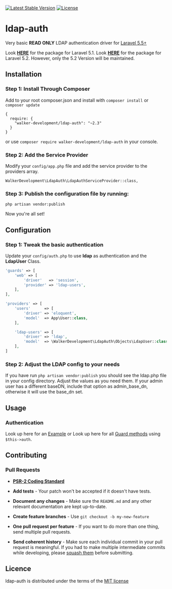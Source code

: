 [![Latest Stable Version](https://img.shields.io/packagist/v/walker-development/ldap-auth.svg?style=flat-square)](https://packagist.org/packages/walker-development/ldap-auth)
[![License](https://img.shields.io/packagist/l/walker-development/ldap-auth.svg?style=flat-square)](https://packagist.org/packages/walker-development/ldap-auth)

# ldap-auth

Very basic **READ ONLY** LDAP authentication driver for [Laravel 5.5+](http://laravel.com/)

Look [**HERE**](https://github.com/krenor/ldap-auth/tree/1.1.0) for the package for Laravel 5.1.
Look [**HERE**](https://github.com/krenor/ldap-auth/tree/master) for the package for Laravel 5.2.
However, only the 5.2 Version will be maintained.

## Installation

### Step 1: Install Through Composer

Add to your root composer.json and install with `composer install` or `composer update`

    {
      require: {
        "walker-development/ldap-auth": "~2.3"
      }
    }

or use `composer require walker-development/ldap-auth` in your console.

### Step 2: Add the Service Provider

Modify your `config/app.php` file and add the service provider to the providers array.

    WalkerDevelopment\LdapAuth\LdapAuthServiceProvider::class,

### Step 3: Publish the configuration file by running:

`php artisan vendor:publish`

Now you're all set!

## Configuration

### Step 1: Tweak the basic authentication


Update your `config/auth.php` to use **ldap** as authentication and the **LdapUser** Class.

```php
'guards' => [
  	'web' => [
  		'driver'   => 'session',
  		'provider' => 'ldap-users',
	],
],

'providers' => [
	'users'      => [
		'driver' => 'eloquent',
		'model'  => App\User::class,
	],

	'ldap-users' => [
		'driver' => 'ldap',
		'model'  => \WalkerDevelopment\LdapAuth\Objects\LdapUser::class,
	],
]
```


### Step 2: Adjust the LDAP config to your needs

If you have run `php artisan vendor:publish` you should see the
ldap.php file in your config directory. Adjust the values as you need them.
If your admin user has a different baseDN, include that option as admin_base_dn, otherwise it will use the base_dn set.

## Usage

### Authentication
Look up here for an [Example](https://github.com/WalkerDevelopment/ldap-auth/blob/master/EXAMPLE.md) or
Look up here for all [Guard methods](https://github.com/neoascetic/laravel-framework/blob/master/src/Illuminate/Auth/Guard.php) using `$this->auth`.


## Contributing

### Pull Requests

- **[PSR-2 Coding Standard](https://github.com/php-fig/fig-standards/blob/master/accepted/PSR-2-coding-style-guide.md)**

- **Add tests** - Your patch won't be accepted if it doesn't have tests.

- **Document any changes** - Make sure the `README.md` and any other relevant documentation are kept up-to-date.

- **Create feature branches** - Use `git checkout -b my-new-feature`

- **One pull request per feature** - If you want to do more than one thing, send multiple pull requests.

- **Send coherent history** - Make sure each individual commit in your pull request is meaningful. If you had to make multiple intermediate commits while developing, please [squash them](http://www.git-scm.com/book/en/v2/Git-Tools-Rewriting-History#Changing-Multiple-Commit-Messages) before submitting.


## Licence

ldap-auth is distributed under the terms of the [MIT license](https://github.com/WalkerDevelopment/ldap-auth/blob/master/LICENSE.md)
